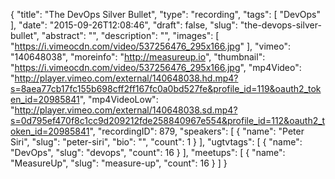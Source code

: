 {
  "title": "The DevOps Silver Bullet",
  "type": "recording",
  "tags": [
    "DevOps"
  ],
  "date": "2015-09-26T12:08:46",
  "draft": false,
  "slug": "the-devops-silver-bullet",
  "abstract": "",
  "description": "",
  "images": [
    "https://i.vimeocdn.com/video/537256476_295x166.jpg"
  ],
  "vimeo": "140648038",
  "moreinfo": "http://measureup.io",
  "thumbnail": "https://i.vimeocdn.com/video/537256476_295x166.jpg",
  "mp4Video": "http://player.vimeo.com/external/140648038.hd.mp4?s=8aea77cb17fc155b698cff2ff167fc0a0bd527fe&profile_id=119&oauth2_token_id=20985841",
  "mp4VideoLow": "http://player.vimeo.com/external/140648038.sd.mp4?s=0d795ef470f8c1cc9d209212fde258840967e554&profile_id=112&oauth2_token_id=20985841",
  "recordingID": 879,
  "speakers": [
    {
      "name": "Peter Siri",
      "slug": "peter-siri",
      "bio": "",
      "count": 1
    }
  ],
  "ugtvtags": [
    {
      "name": "DevOps",
      "slug": "devops",
      "count": 16
    }
  ],
  "meetups": [
    {
      "name": "MeasureUp",
      "slug": "measure-up",
      "count": 16
    }
  ]
}